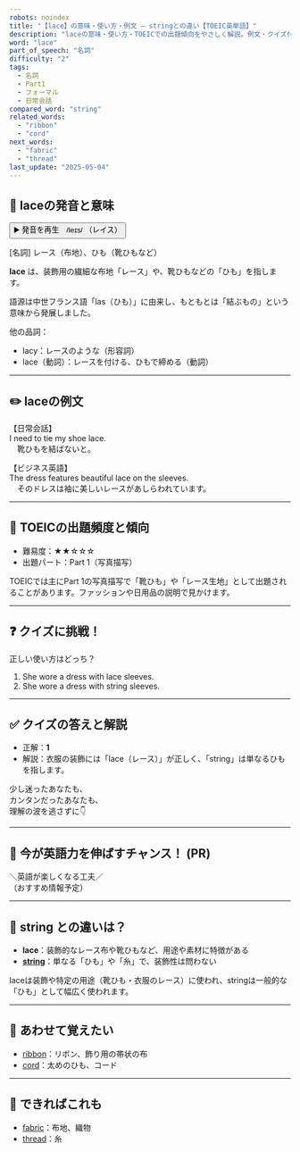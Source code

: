 ```yaml
---
robots: noindex
title: "【lace】の意味・使い方・例文 ― stringとの違い【TOEIC英単語】"
description: "laceの意味・使い方・TOEICでの出題傾向をやさしく解説。例文・クイズ付きでstringとの違いもわかりやすく学べます。"
word: "lace"
part_of_speech: "名詞"
difficulty: "2"
tags:
  - 名詞
  - Part1
  - フォーマル
  - 日常会話
compared_word: "string"
related_words:
  - "ribbon"
  - "cord"
next_words:
  - "fabric"
  - "thread"
last_update: "2025-05-04"
---
```


## 🔰 laceの発音と意味

<button class="play-audio" onclick="playTTS('lace')">
  <span class="play-audio-main">
    ▶️ 発音を再生　/leɪs/
  </span>
  <span class="play-audio-sub">
    （レイス）
  </span>
</button>

[名詞] レース（布地）、ひも（靴ひもなど）

**lace** は、装飾用の繊細な布地「レース」や、靴ひもなどの「ひも」を指します。

語源は中世フランス語「las（ひも）」に由来し、もともとは「結ぶもの」という意味から発展しました。

他の品詞：  
- lacy：レースのような（形容詞）
- lace（動詞）：レースを付ける、ひもで締める（動詞）

---

## ✏️ laceの例文

【日常会話】  
I need to tie my shoe lace.  
　靴ひもを結ばないと。

【ビジネス英語】  
The dress features beautiful lace on the sleeves.  
　そのドレスは袖に美しいレースがあしらわれています。

---

## 🎯 TOEICの出題頻度と傾向

- 難易度：★★☆☆☆
- 出題パート：Part 1（写真描写）

TOEICでは主にPart 1の写真描写で「靴ひも」や「レース生地」として出題されることがあります。ファッションや日用品の説明で見かけます。

---

## ❓ クイズに挑戦！

正しい使い方はどっち？

1. She wore a dress with lace sleeves.  
2. She wore a dress with string sleeves.

---

## ✅ クイズの答えと解説

- 正解：**1**
- 解説：衣服の装飾には「lace（レース）」が正しく、「string」は単なるひもを指します。

少し迷ったあなたも、  
カンタンだったあなたも、  
理解の波を逃さずに👇️

---

## 🚀 今が英語力を伸ばすチャンス！ (PR)

<div class="info-center">
＼英語が楽しくなる工夫／<br>  
（おすすめ情報予定）
</div>

---

## 🤔  string との違いは？

- **lace**：装飾的なレース布や靴ひもなど、用途や素材に特徴がある
- **[string](/word/string/)**：単なる「ひも」や「糸」で、装飾性は問わない

laceは装飾や特定の用途（靴ひも・衣服のレース）に使われ、stringは一般的な「ひも」として幅広く使われます。

---

## 🧩 あわせて覚えたい

- [ribbon](/word/ribbon/)：リボン、飾り用の帯状の布
- [cord](/word/cord/)：太めのひも、コード

---

## 📖 できればこれも

- [fabric](/word/fabric/)：布地、織物
- [thread](/word/thread/)：糸

<!-- cvid: aid14_bid25 -->
